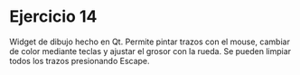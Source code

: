 # Ejercicio 14

Widget de dibujo hecho en Qt. Permite pintar trazos con el mouse, cambiar de color mediante teclas y ajustar el grosor con la rueda. Se pueden limpiar todos los trazos presionando Escape.
